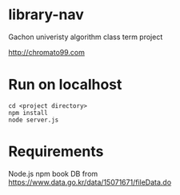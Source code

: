 # library-nav
Gachon univeristy algorithm class term project

http://chromato99.com

# Run on localhost
```
cd <project directory>
npm install
node server.js
```

# Requirements
Node.js
npm
book DB from https://www.data.go.kr/data/15071671/fileData.do 
